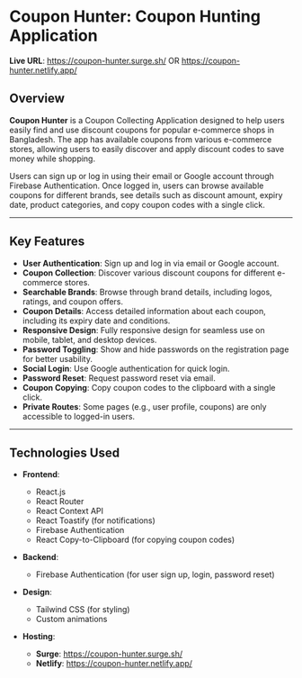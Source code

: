 # Coupon Hunter: Coupon Hunting Application

**Live URL**: https://coupon-hunter.surge.sh/ OR https://coupon-hunter.netlify.app/

## Overview

**Coupon Hunter** is a Coupon Collecting Application designed to help users easily find and use discount coupons for popular e-commerce shops in Bangladesh. The app has available coupons from various e-commerce stores, allowing users to easily discover and apply discount codes to save money while shopping.

Users can sign up or log in using their email or Google account through Firebase Authentication. Once logged in, users can browse available coupons for different brands, see details such as discount amount, expiry date, product categories, and copy coupon codes with a single click.

---

## Key Features

- **User Authentication**: Sign up and log in via email or Google account.
- **Coupon Collection**: Discover various discount coupons for different e-commerce stores.
- **Searchable Brands**: Browse through brand details, including logos, ratings, and coupon offers.
- **Coupon Details**: Access detailed information about each coupon, including its expiry date and conditions.
- **Responsive Design**: Fully responsive design for seamless use on mobile, tablet, and desktop devices.
- **Password Toggling**: Show and hide passwords on the registration page for better usability.
- **Social Login**: Use Google authentication for quick login.
- **Password Reset**: Request password reset via email.
- **Coupon Copying**: Copy coupon codes to the clipboard with a single click.
- **Private Routes**: Some pages (e.g., user profile, coupons) are only accessible to logged-in users.

---

## Technologies Used

- **Frontend**:

  - React.js
  - React Router
  - React Context API
  - React Toastify (for notifications)
  - Firebase Authentication
  - React Copy-to-Clipboard (for copying coupon codes)

- **Backend**:

  - Firebase Authentication (for user sign up, login, password reset)

- **Design**:

  - Tailwind CSS (for styling)
  - Custom animations

- **Hosting**:
  - **Surge**: https://coupon-hunter.surge.sh/
  - **Netlify**: https://coupon-hunter.netlify.app/
